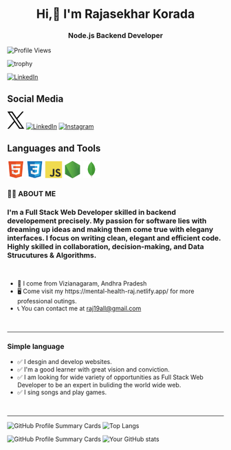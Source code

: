 <h1 align="center">Hi,👋 I'm Rajasekhar Korada</h1>
<h3 align="center">Node.js Backend Developer</h3>


![Profile Views](https://komarev.com/ghpvc/?username=RScodes1&color=brightgreen)

![trophy](https://github-profile-trophy.vercel.app/?username=RScodes1)

<p>
  <a href="https://www.linkedin.com/in/rajasekhar-korada-14b417177/">
    <img src="https://img.shields.io/badge/LinkedIn-rajasekhar--korada--14b417177-blue" alt="LinkedIn">
  </a>
</p>

## Social Media

[<img src="https://raw.githubusercontent.com/devicons/devicon/master/icons/twitter/twitter-original.svg" alt="Twitter" width="40" height="40">][twitter]
[<img src="https://image.flaticon.com/icons/svg/174/174857.svg" alt="LinkedIn" width="40" height="40">][linkedin]
[<img src="https://raw.githubusercontent.com/devicons/devicon/master/icons/instagram/instagram-original.svg" alt="Instagram" width="40" height="40">][instagram]

[twitter]: https://twitter.com/charmerGod2
[linkedin]: https://www.linkedin.com/in/rajasekhar-korada-14b417177/
[instagram]: https://www.instagram.com/memeheist_t


## Languages and Tools

[<img src="https://raw.githubusercontent.com/devicons/devicon/master/icons/html5/html5-original.svg" alt="HTML" width="40" height="40">][html-docs]
[<img src="https://raw.githubusercontent.com/devicons/devicon/master/icons/css3/css3-original.svg" alt="CSS" width="40" height="40">][css-docs]
[<img src="https://raw.githubusercontent.com/devicons/devicon/master/icons/javascript/javascript-original.svg" alt="JavaScript" width="40" height="40">][javascript-docs]
[<img src="https://raw.githubusercontent.com/devicons/devicon/master/icons/nodejs/nodejs-original.svg" alt="Node.js" width="40" height="40">][nodejs-docs]
[<img src="https://raw.githubusercontent.com/devicons/devicon/master/icons/mongodb/mongodb-original.svg" alt="MongoDB" width="40" height="40">][mongodb-docs]

[html-docs]: https://developer.mozilla.org/en-US/docs/Web/HTML
[css-docs]: https://developer.mozilla.org/en-US/docs/Web/CSS
[javascript-docs]: https://developer.mozilla.org/en-US/docs/Web/JavaScript
[nodejs-docs]: https://nodejs.org/en/docs/
[mongodb-docs]: https://docs.mongodb.com/




<h3>👨‍💻 ABOUT ME </h3>

<h3 style ="text-align = center;">I'm a Full Stack Web Developer skilled in backend developement precisely. My passion for software lies with dreaming up ideas and making them come true with elegany interfaces. I focus on writing clean, elegant and efficient code. Highly skilled in collaboration, decision-making, and Data Strucutures & Algorithms. </h3>

<br>
<ul>
    <li>📍 I come from Vizianagaram, Andhra Pradesh</li>
    <li>🖥️ Come visit my https://mental-health-raj.netlify.app/ for more professional outings.</li> 
    <li>📞 You can contact me at <a href = "mailto:raj19all@gmail.com">raj19all@gmail.com</a></li> 
</ul>
<br>
<hr>

<h3>Simple language</h3>
    <ul>
        <li>✅ I desgin and develop websites.</li>
        <li>✅  I'm a good learner with great vision and conviction.</li>
        <li>✅ I am looking for wide variety of opportunities as Full Stack Web Developer to be an expert in buliding the world wide web.</li>
          <li>✅ I sing songs and play games.</li>
    </ul>
<br>
<hr>


![GitHub Profile Summary Cards](http://github-profile-summary-cards.vercel.app/api/cards/profile-details?username=RScodes1&theme=github_dark) ![Top Langs](https://github-readme-stats.vercel.app/api/top-langs?username=RScodes1&show_icons=true&locale=en&layout=compact)

![GitHub Profile Summary Cards](http://github-profile-summary-cards.vercel.app/api/cards/project-timeline?username=RScodes1&theme=github_dark&utcOffset=8)  ![Your GitHub stats](https://github-readme-stats.vercel.app/api?username=RScodes1&show_icons=true&theme=radical)
